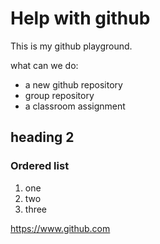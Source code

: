 # Help with github
This is my github playground.

what can we do:
- a new github repository
- group repository
- a classroom assignment 

## heading 2
### Ordered list 
1. one 
2. two
3. three

https://www.github.com
